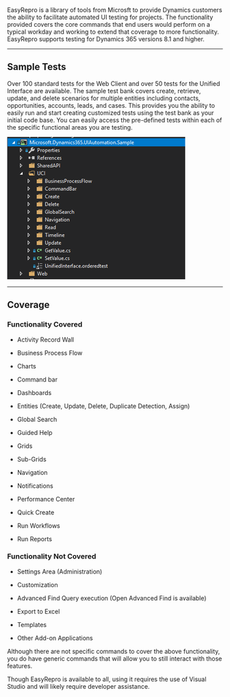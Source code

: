 EasyRepro is a library of tools from Microsft to provide Dynamics customers the ability to facilitate automated UI testing for projects. The functionality provided covers the core commands that end users would perform on a typical workday and working to extend that coverage to more functionality. EasyRepro supports testing for Dynamics 365 versions 8.1 and higher.

---

## Sample Tests
Over 100 standard tests for the Web Client and over 50 tests for the Unified Interface are available. The sample test bank covers create, retrieve, update, and delete scenarios for multiple entities including contacts, opportunities, accounts, leads, and cases. This provides you the ability to easily run and start creating customized tests using the test bank as your initial code base. You can easily access the pre-defined tests within each of the specific functional areas you are testing.

![Screenshot of a sample test bank](../media/T1_EasyReproUser_interface_testing_image1.png)

--- 

## Coverage

### Functionality Covered

- Activity Record Wall

- Business Process Flow

- Charts

- Command bar

- Dashboards

- Entities (Create, Update, Delete, Duplicate Detection, Assign)

- Global Search

- Guided Help

- Grids

- Sub-Grids

- Navigation

- Notifications

- Performance Center

- Quick Create

- Run Workflows

- Run Reports

### Functionality Not Covered

- Settings Area (Administration)

- Customization

- Advanced Find Query execution (Open Advanced Find is available)

- Export to Excel

- Templates

- Other Add-on Applications

Although there are not specific commands to cover the above functionality, you do have generic commands that will allow you to still interact with those features.

Though EasyRepro is available to all, using it requires the use of Visual Studio and will likely require developer assistance. 
